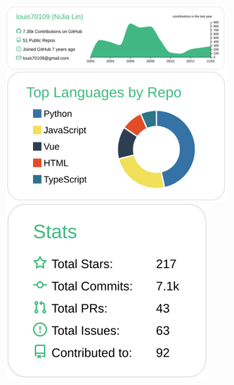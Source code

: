 [![](https://raw.githubusercontent.com/louis70109/louis70109/master/profile-summary-card-output/vue/0-profile-details.svg)](https://github.com/vn7n24fzkq/github-profile-summary-cards)
[![](https://raw.githubusercontent.com/louis70109/louis70109/master/profile-summary-card-output/vue/1-repos-per-language.svg)](https://github.com/vn7n24fzkq/github-profile-summary-cards)
[![](https://raw.githubusercontent.com/louis70109/louis70109/master/profile-summary-card-output/vue/3-stats.svg)](https://github.com/vn7n24fzkq/github-profile-summary-cards)
